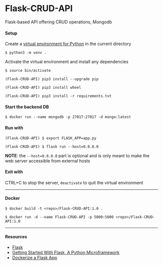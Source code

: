 # Flask-CRUD-API
Flask-based API offering CRUD operations, Mongodb

#### Setup
Create a [virtual environment for Python](https://docs.python.org/3/library/venv.html) in the current directory
```
$ python3 -m venv .
```

Activate the virtual environment and install any dependencies
```
$ source bin/activate

(Flask-CRUD-API) pip3 install --upgrade pip

(Flask-CRUD-API) pip3 install wheel

(Flask-CRUD-API) pip3 install -r requirements.txt
```

#### Start the backend DB
```
$ docker run --name mongodb -p 27017:27017 -d mongo:latest
```

#### Run with
```
(Flask-CRUD-API) $ export FLASK_APP=app.py

(Flask-CRUD-API) $ flask run --host=0.0.0.0
```
**NOTE**: the `--host=0.0.0.0` part is optional and is only meant to make the web server accessible from external hosts

#### Exit with
CTRL+C to stop the server, `deactivate` to quit the virtual environment

____

#### Docker
```
$ docker build -t <repo>/Flask-CRUD-API:1.0 .

$ docker run -d --name Flask-CRUD-API -p 5000:5000 <repo>/Flask-CRUD-API:1.0
```

____

#### Resources
- [Flask](https://flask.palletsprojects.com/en/1.1.x/)
- [Getting Started With Flask, A Python Microframework](https://scotch.io/tutorials/getting-started-with-flask-a-python-microframework)
- [Dockerize a Flask App](https://dev.to/riverfount/dockerize-a-flask-app-17ag)


